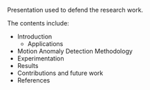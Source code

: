 Presentation used to defend the research work.

The contents include:
* Introduction
    * Applications
* Motion Anomaly Detection Methodology
* Experimentation 
* Results
* Contributions and future work
* References
